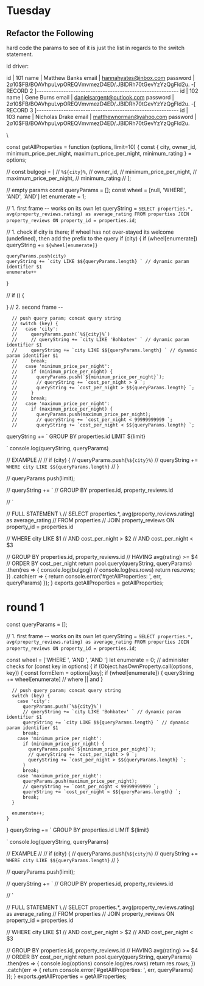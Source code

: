 # Tuesday

## Refactor the Following

hard code the params to see of it is just the list in regards to the switch statement.

<!-- - [x] whats up with the duplicates on LighthouseBnB Reservations ?? -->

<!-- 
- [x] const getUserWithId = function (id) {};
  - [] needs to be tested <-- HOW TO TEST -->

<!-- - [x] const addUser = function (user) {}; -->

<!-- - [x] const getUserWithEmail = function (email) {};
  1. Accepts an email address and will return a promise.
  2. The promise should resolve with a user object with the given email address, or null if that user does not exist.

  - Driver:

    {
    id: 1,
    name: 'Jerry Seinfeld',
    email: 'jb555@qmail.com',
    password: '$2a$10$FB/BOAVhpuLvpOREQVmvmezD4ED/.JBIDRh70tGevYzYzQgFId2u.'
  },
  {
    id: 2,
    name: 'Tony Soprano',
    email: 'tony_tony@qmail.com',
    password: '$2a$10$FB/BOAVhpuLvpOREQVmvmezD4ED/.JBIDRh70tGevYzYzQgFId2u.'
  }, -->

id driver:

id       | 101
name     | Matthew Banks
email    | hannahyates@inbox.com
password | $2a$10$FB/BOAVhpuLvpOREQVmvmezD4ED/.JBIDRh70tGevYzYzQgFId2u.
-[ RECORD 2 ]----------------------------------------------------------
id       | 102
name     | Gene Burns
email    | danielsargent@outlook.com
password | $2a$10$FB/BOAVhpuLvpOREQVmvmezD4ED/.JBIDRh70tGevYzYzQgFId2u.
-[ RECORD 3 ]----------------------------------------------------------
id       | 103
name     | Nicholas Drake
email    | matthewnorman@yahoo.com
password | $2a$10$FB/BOAVhpuLvpOREQVmvmezD4ED/.JBIDRh70tGevYzYzQgFId2u.

\





const getAllProperties = function (options, limit=10) {
  const {
    city, 
    owner_id, 
    minimum_price_per_night,
    maximum_price_per_night,
    minimum_rating
   } = options;

  // const bulgogi = [
  //   `%${city}%`, 
  //   owner_id, 
  //   minimum_price_per_night,
  //   maximum_price_per_night,
  //   minimum_rating
  // ];


  // empty params
  const queryParams = [];
  const wheel = [null, 'WHERE', 'AND', 'AND']
  let enumerate = 1;

  // 1. first frame -- works on its own
  let queryString = `
  SELECT properties.*, avg(property_reviews.rating) as average_rating
  FROM properties
  JOIN property_reviews ON property_id = properties.id
  `;

  // 1. check if city is there; if wheel has not over-stayed its welcome (undefined), then add the prefix to the query
   if (city) {
    if (wheel[enumerate]) queryString += `${wheel[enumerate]} `

    queryParams.push(city)
    queryString += `city LIKE $${queryParams.length} ` // dynamic param identifier $1
    enumerate++
   }

   // 
   if () {

   }
  // 2. second frame -- 


      // push query param; concat query string
      // switch (key) {
      //   case 'city':
      //     queryParams.push(`%${city}%`)
      //     // queryString += `city LIKE 'Bohbatev' ` // dynamic param identifier $1
      //     queryString += `city LIKE $${queryParams.length} ` // dynamic param identifier $1
      //     break;
      //   case 'minimum_price_per_night':
      //     if (minimum_price_per_night) {
      //       queryParams.push(`${minimum_price_per_night}`);
      //       // queryString += `cost_per_night > 9 `;
      //       queryString += `cost_per_night > $${queryParams.length} `;
      //     }
      //     break;
      //   case 'maximum_price_per_night':
      //     if (maximum_price_per_night) {
      //       queryParams.push(maximum_price_per_night);
      //       // queryString += `cost_per_night < 99999999999 `;
      //       queryString += `cost_per_night < $${queryParams.length} `;

      
  queryString += `
  GROUP BY properties.id
  LIMIT ${limit}



  `
  console.log(queryString, queryParams)
  
  // EXAMPLE
  // 
  // if (city) {
  //   queryParams.push(`%${city}%`)
  //   queryString += `WHERE city LIKE $${queryParams.length}`
  // }

  // queryParams.push(limit);

  // queryString += `
  // GROUP BY properties.id, property_reviews.id

  // `
  
  // FULL STATEMENT \\
  //     SELECT properties.*, avg(property_reviews.rating) as average_rating
  //     FROM properties
  //     JOIN property_reviews ON property_id = properties.id

  //     WHERE city LIKE $1
  //     AND cost_per_night > $2
  //     AND cost_per_night < $3
      
  //     GROUP BY properties.id, property_reviews.id
  //     HAVING avg(rating) >= $4
  //     ORDER BY cost_per_night
  return pool.query(queryString, queryParams)
    .then(res => {
      console.log(bulgogi)
      // console.log(res.rows)
      return res.rows;
    })
    .catch(err => {
      return console.error('#getAllProperties: ', err, queryParams)
    });
}
exports.getAllProperties = getAllProperties;



# round 1 

const queryParams = [];

  // 1. first frame -- works on its own
  let queryString = `
  SELECT properties.*, avg(property_reviews.rating) as average_rating
  FROM properties
  JOIN property_reviews ON property_id = properties.id
  `;

  const wheel = ['WHERE ', 'AND ', 'AND ']
  let enumerate = 0;
  // administer checks 
  for (const key in options) {
    if (Object.hasOwnProperty.call(options, key)) {
      const formElem = options[key];
      if (wheel[enumerate]) {
        queryString += wheel[enumerate] // where || and
      }

      // push query param; concat query string
      switch (key) {
        case 'city':
          queryParams.push(`%${city}%`)
          // queryString += `city LIKE 'Bohbatev' ` // dynamic param identifier $1
          queryString += `city LIKE $${queryParams.length} ` // dynamic param identifier $1
          break;
        case 'minimum_price_per_night':
          if (minimum_price_per_night) {
            queryParams.push(`${minimum_price_per_night}`);
            // queryString += `cost_per_night > 9 `;
            queryString += `cost_per_night > $${queryParams.length} `;
          }
          break;
        case 'maximum_price_per_night':
          queryParams.push(maximum_price_per_night);
          // queryString += `cost_per_night < 99999999999 `;
          queryString += `cost_per_night < $${queryParams.length} `;
          break;
      }
      
      enumerate++;
    }
  }
  queryString += `
  GROUP BY properties.id
  LIMIT ${limit}
  
  
  
  
  `
  console.log(queryString, queryParams)
  
  // EXAMPLE
  // 
  // if (city) {
  //   queryParams.push(`%${city}%`)
  //   queryString += `WHERE city LIKE $${queryParams.length}`
  // }

  // queryParams.push(limit);

  // queryString += `
  // GROUP BY properties.id, property_reviews.id

  // `
  
  // FULL STATEMENT \\
  //     SELECT properties.*, avg(property_reviews.rating) as average_rating
  //     FROM properties
  //     JOIN property_reviews ON property_id = properties.id

  //     WHERE city LIKE $1
  //     AND cost_per_night > $2
  //     AND cost_per_night < $3
      
  //     GROUP BY properties.id, property_reviews.id
  //     HAVING avg(rating) >= $4
  //     ORDER BY cost_per_night
  return pool.query(queryString, queryParams)
    .then(res => {
      console.log(options)
      console.log(res.rows)
      return res.rows;
    })
    .catch(err => {
      return console.error('#getAllProperties: ', err, queryParams)
    });
}
exports.getAllProperties = getAllProperties;
